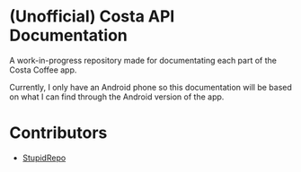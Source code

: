 # (Unofficial) Costa API Documentation
A work-in-progress repository made for documentating each part of the Costa Coffee app.

Currently, I only have an Android phone so this documentation will be based on what I can find through the Android version of the app.

# Contributors
- [StupidRepo](https://github.com/StupidRepo)